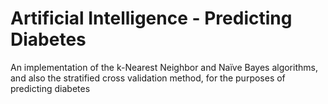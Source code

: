 Artificial Intelligence - Predicting Diabetes
===========================================

An implementation of the k-Nearest Neighbor and Naïve Bayes algorithms,
and  also the stratified cross validation method, for the purposes of predicting diabetes

